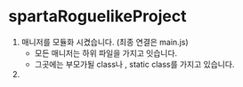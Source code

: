 # spartaRoguelikeProject
1. 매니저를 모듈화 시켰습니다. (최종 연결은 main.js)
    - 모든 매니저는 하위 파일을 가지고 잇습니다.
    - 그곳에는 부모가될 class나 , static class를 가지고 있습니다.
2. 
